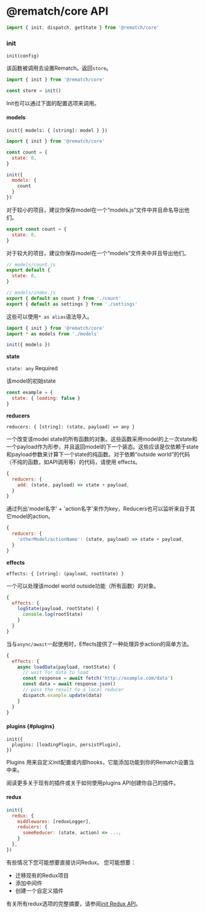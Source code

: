 # @rematch/core API

```javascript
import { init, dispatch, getState } from '@rematch/core'
```

### init

`init(config)`

该函数被调用去设置Rematch。返回`store`。

```javascript
import { init } from '@rematch/core'

const store = init()
```

Init也可以通过下面的配置选项来调用。

#### models

`init({ models: { [string]: model } })`

```javascript
import { init } from '@rematch/core'

const count = {
  state: 0,
}

init({
  models: {
    count
  }
})
```

对于较小的项目，建议你保存model在一个“models.js”文件中并且命名导出他们。

```javascript
export const count = {
  state: 0,
}
```

对于较大的项目，建议你保存model在一个“models”文件夹中并且导出他们。

```javascript
// models/count.js
export default {
  state: 0,
}
```

```javascript
// models/index.js
export { default as count } from './count'
export { default as settings } from './settings'
```

这些可以使用`* as alias`语法导入。

```javascript
import { init } from '@rematch/core'
import * as models from './models'

init({ models })
```

**state**

 `state: any` Required

 该model的初始state

```javascript
const example = {
  state: { loading: false }
}
```

**reducers**

 `reducers: { [string]: (state, payload) => any }`

一个改变该model state的所有函数的对象。这些函数采用model的上一次state和一个payload作为形参，并且返回model的下一个装态。这些应该是仅依赖于state和payload参数来计算下一个state的纯函数。对于依赖“outside world”的代码（不纯的函数，如API调用等）的代码，请使用 effects。

```javascript
{
  reducers: {
    add: (state, payload) => state + payload,
  }
}
```

通过列出'model名字' + 'action名字'来作为key，Reducers也可以监听来自于其它model的action。

```javascript
{
  reducers: {
    'otherModel/actionName': (state, payload) => state + payload,
  }
}
```

**effects**

`effects: { [string]: (payload, rootState) }`

一个可以处理该model world outside功能（所有函数）的对象。

```javascript
{
  effects: {
    logState(payload, rootState) {
      console.log(rootState)
    }
  }
}
```

当与`async/await`一起使用时，Effects提供了一种处理异步action的简单方法。

```javascript
{
  effects: {
    async loadData(payload, rootState) {
      // wait for data to load
      const response = await fetch('http://example.com/data')
      const data = await response.json()
      // pass the result to a local reducer
      dispatch.example.update(data)
    }
  }
}
```

#### plugins {#plugins}

```text
init({
  plugins: [loadingPlugin, persistPlugin],
})
```

Plugins 用来自定义init配置或内部hooks，它能添加功能到你的Rematch设置当中来。

阅读更多关于现有的插件或关于如何使用plugins API创建你自己的插件。

#### redux

```javascript
init({
  redux: {
    middlewares: [reduxLogger],
    reducers: {
      someReducer: (state, action) => ...,
    }
  },
})
```

有些情况下您可能想要直接访问Redux。 您可能想要：

* 迁移现有的Redux项目
* 添加中间件
* 创建一个自定义插件

有关所有redux选项的完整摘要，请参阅[init Redux API](https://rematch.gitbooks.io/rematch/docs/reduxApi.html)。



